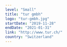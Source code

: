 ```yaml
---
level: "Small"
title: "tur gmbh"
logo: "tur-gmbh.jpg"
startDate: "2019-11-28"
endDate: "2021-01-31"
link: "http://www.tur.ch/"
country: "Switzerland"
---
```

